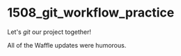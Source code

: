 # 1508_git_workflow_practice

Let's *git* our project together!

All of the Waffle updates were humorous.

